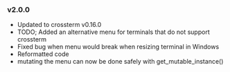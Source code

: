 ### v2.0.0

- Updated to crossterm v0.16.0
- TODO; Added an alternative menu for terminals that do not support crossterm
- Fixed bug when menu would break when resizing terminal in Windows
- Reformatted code
- mutating the menu can now be done safely with get_mutable_instance()